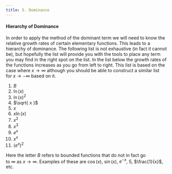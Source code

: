 ```yaml
---
title: 5. Dominance
---
```


#### Hierarchy of Dominance
In order to apply the method of the dominant term we will need to know the relative growth rates of certain elementary functions. This leads to a hierarchy of dominance. The following list is not exhaustive (in fact it cannot be), but hopefully the list will provide you with the tools to place any term you may find in the right spot on the list. In the list below the growth rates of the functions increases as you go from left to right. This list is based on the case where $x\to \infty$ although you should be able to construct a similar list for $x\to -\infty$ based on it.

1. $B$
2. $\ln(x)$
3. $\ln(x)^2$
4. $\sqrt{ x }$
5. $x$
6. $x\ln(x)$
7. $x^2$
8. $x^3$
9. $e^x$
10. $x^x$
11. $(e^{x})^2$
    
Here the letter $B$ refers to bounded functions that do not in fact go to $\infty$ as $x\to\infty$. Examples of these are $\cos(x)$, $\sin(x)$, $e^{-x}$, $5$, $\frac{1}{x}$, etc.
